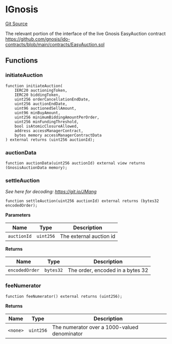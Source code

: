 # IGnosis
[Git Source](https://github.com/larrythecucumber321/protocol/blob/aabf2c9d4120808940fb3be9193cb66ea71ac351/contracts/interfaces/IGnosis.sol)

The relevant portion of the interface of the live Gnosis EasyAuction contract
https://github.com/gnosis/ido-contracts/blob/main/contracts/EasyAuction.sol


## Functions
### initiateAuction


```solidity
function initiateAuction(
    IERC20 auctioningToken,
    IERC20 biddingToken,
    uint256 orderCancellationEndDate,
    uint256 auctionEndDate,
    uint96 auctionedSellAmount,
    uint96 minBuyAmount,
    uint256 minimumBiddingAmountPerOrder,
    uint256 minFundingThreshold,
    bool isAtomicClosureAllowed,
    address accessManagerContract,
    bytes memory accessManagerContractData
) external returns (uint256 auctionId);
```

### auctionData


```solidity
function auctionData(uint256 auctionId) external view returns (GnosisAuctionData memory);
```

### settleAuction

*See here for decoding: https://git.io/JMang*


```solidity
function settleAuction(uint256 auctionId) external returns (bytes32 encodedOrder);
```
**Parameters**

|Name|Type|Description|
|----|----|-----------|
|`auctionId`|`uint256`|The external auction id|

**Returns**

|Name|Type|Description|
|----|----|-----------|
|`encodedOrder`|`bytes32`|The order, encoded in a bytes 32|


### feeNumerator


```solidity
function feeNumerator() external returns (uint256);
```
**Returns**

|Name|Type|Description|
|----|----|-----------|
|`<none>`|`uint256`|The numerator over a 1000-valued denominator|


